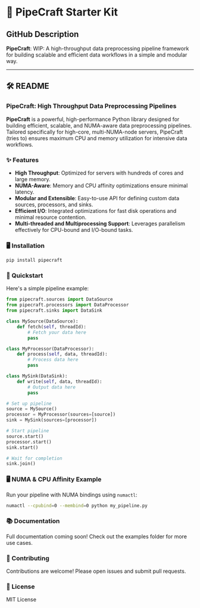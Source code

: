 # 🚀 PipeCraft Starter Kit

## GitHub Description

**PipeCraft**: WIP: A high-throughput data preprocessing pipeline framework for building scalable and efficient data workflows in a simple and modular way.

---

## 🛠️ README

### PipeCraft: High Throughput Data Preprocessing Pipelines

**PipeCraft** is a powerful, high-performance Python library designed for building efficient, scalable, and NUMA-aware data preprocessing pipelines. Tailored specifically for high-core, multi-NUMA-node servers, PipeCraft (tries to) ensures maximum CPU and memory utilization for intensive data workflows.

### ✨ Features

- **High Throughput**: Optimized for servers with hundreds of cores and large memory.
- **NUMA-Aware**: Memory and CPU affinity optimizations ensure minimal latency.
- **Modular and Extensible**: Easy-to-use API for defining custom data sources, processors, and sinks.
- **Efficient I/O**: Integrated optimizations for fast disk operations and minimal resource contention.
- **Multi-threaded and Multiprocessing Support**: Leverages parallelism effectively for CPU-bound and I/O-bound tasks.

### 🖥️ Installation

```bash
pip install pipecraft
```

### 🚦 Quickstart

Here's a simple pipeline example:

```python
from pipecraft.sources import DataSource
from pipecraft.processors import DataProcessor
from pipecraft.sinks import DataSink

class MySource(DataSource):
    def fetch(self, threadId):
        # Fetch your data here
        pass

class MyProcessor(DataProcessor):
    def process(self, data, threadId):
        # Process data here
        pass

class MySink(DataSink):
    def write(self, data, threadId):
        # Output data here
        pass

# Set up pipeline
source = MySource()
processor = MyProcessor(sources=[source])
sink = MySink(sources=[processor])

# Start pipeline
source.start()
processor.start()
sink.start()

# Wait for completion
sink.join()
```

### 🖥️ NUMA & CPU Affinity Example

Run your pipeline with NUMA bindings using `numactl`:

```bash
numactl --cpubind=0 --membind=0 python my_pipeline.py
```

### 📚 Documentation

Full documentation coming soon! Check out the examples folder for more use cases.

### 🔧 Contributing

Contributions are welcome! Please open issues and submit pull requests.

### 📄 License

MIT License

